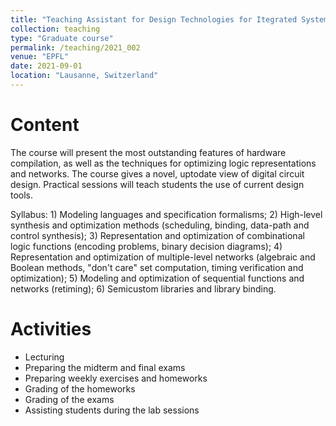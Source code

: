 ```yaml
---
title: "Teaching Assistant for Design Technologies for Itegrated Systems"
collection: teaching
type: "Graduate course"
permalink: /teaching/2021_002
venue: "EPFL"
date: 2021-09-01
location: "Lausanne, Switzerland"
---
```


Content
=======
The course will present the most outstanding features of hardware compilation, as well as the techniques for optimizing logic representations and networks. The course gives a novel, uptodate view of digital circuit design. Practical sessions will teach students the use of current design tools.

Syllabus: 1) Modeling languages and specification formalisms; 2) High-level synthesis and optimization methods (scheduling, binding, data-path and control synthesis); 3) Representation and optimization of combinational logic functions (encoding problems, binary decision diagrams); 4) Representation and optimization of multiple-level networks (algebraic and Boolean methods, "don't care" set computation, timing verification and optimization); 5) Modeling and optimization of sequential functions and networks (retiming); 6) Semicustom libraries and library binding.

Activities
==========
- Lecturing
- Preparing the midterm and final exams
- Preparing weekly exercises and homeworks
- Grading of the homeworks
- Grading of the exams
- Assisting students during the lab sessions